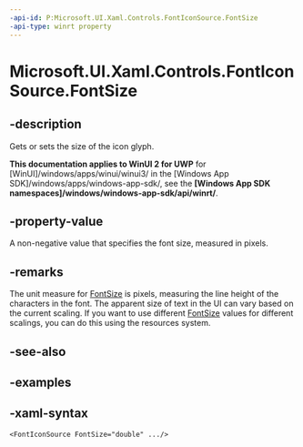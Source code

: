 ```yaml
---
-api-id: P:Microsoft.UI.Xaml.Controls.FontIconSource.FontSize
-api-type: winrt property
---
```

<!-- Property syntax.
public double FontSize { get;  set; }
-->

# Microsoft.UI.Xaml.Controls.FontIconSource.FontSize



## -description

Gets or sets the size of the icon glyph.



**This documentation applies to WinUI 2 for UWP** for [WinUI]/windows/apps/winui/winui3/ in the [Windows App SDK]/windows/apps/windows-app-sdk/, see the **[Windows App SDK namespaces]/windows/windows-app-sdk/api/winrt/**.

## -property-value

A non-negative value that specifies the font size, measured in pixels.



## -remarks

The unit measure for [FontSize](/uwp/api/windows.ui.xaml.controls.control.fontsize) is pixels, measuring the line height of the characters in the font. The apparent size of text in the UI can vary based on the current scaling. If you want to use different [FontSize](/uwp/api/windows.ui.xaml.controls.control.fontsize) values for different scalings, you can do this using the resources system.



## -see-also



## -examples



## -xaml-syntax

```xaml
<FontIconSource FontSize="double" .../>
```



